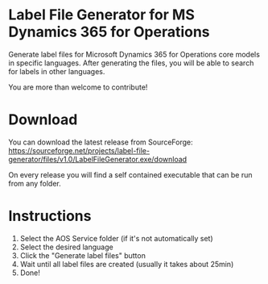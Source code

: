 # Label File Generator for MS Dynamics 365 for Operations
Generate label files for Microsoft Dynamics 365 for Operations core models in specific languages. After generating the files, you will be able to search for labels in other languages.

You are more than welcome to contribute!

# Download
You can download the latest release from SourceForge: https://sourceforge.net/projects/label-file-generator/files/v1.0/LabelFileGenerator.exe/download

On every release you will find a self contained executable that can be run from any folder.

# Instructions
1) Select the AOS Service folder (if it's not automatically set)
2) Select the desired language
3) Click the "Generate label files" button
4) Wait until all label files are created (usually it takes about 25min)
5) Done!
